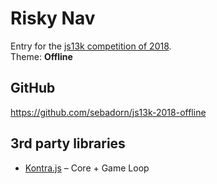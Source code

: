 # Risky Nav

Entry for the [js13k competition of 2018](https://2018.js13kgames.com/).  
Theme: **Offline**


## GitHub

https://github.com/sebadorn/js13k-2018-offline


## 3rd party libraries

* [Kontra.js](https://straker.github.io/kontra/) – Core + Game Loop
